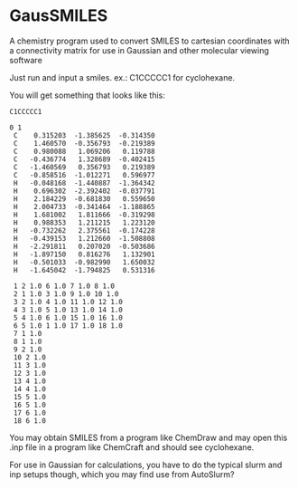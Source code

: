 # GausSMILES
A chemistry program used to convert SMILES to cartesian coordinates with a connectivity matrix for use in Gaussian and other molecular viewing software

Just run and input a smiles. ex.: C1CCCCC1 for cyclohexane.

You will get something that looks like this:
```
C1CCCCC1

0 1
 C    0.315203  -1.385625  -0.314350
 C    1.460570  -0.356793  -0.219389
 C    0.980088   1.069206   0.119788
 C   -0.436774   1.328689  -0.402415
 C   -1.460569   0.356793   0.219389
 C   -0.858516  -1.012271   0.596977
 H   -0.048168  -1.440887  -1.364342
 H    0.696302  -2.392402  -0.037791
 H    2.184229  -0.681830   0.559650
 H    2.004733  -0.341464  -1.188865
 H    1.681002   1.811666  -0.319298
 H    0.988353   1.211215   1.223120
 H   -0.732262   2.375561  -0.174228
 H   -0.439153   1.212660  -1.508808
 H   -2.291811   0.207020  -0.503686
 H   -1.897150   0.816276   1.132901
 H   -0.501033  -0.982990   1.650032
 H   -1.645042  -1.794825   0.531316

 1 2 1.0 6 1.0 7 1.0 8 1.0
 2 1 1.0 3 1.0 9 1.0 10 1.0
 3 2 1.0 4 1.0 11 1.0 12 1.0
 4 3 1.0 5 1.0 13 1.0 14 1.0
 5 4 1.0 6 1.0 15 1.0 16 1.0
 6 5 1.0 1 1.0 17 1.0 18 1.0
 7 1 1.0
 8 1 1.0
 9 2 1.0
 10 2 1.0
 11 3 1.0
 12 3 1.0
 13 4 1.0
 14 4 1.0
 15 5 1.0
 16 5 1.0
 17 6 1.0
 18 6 1.0
```

You may obtain SMILES from a program like ChemDraw and may open this .inp file in a program like ChemCraft and should see cyclohexane.

For use in Gaussian for calculations, you have to do the typical slurm and inp setups though, which you may find use from AutoSlurm? 
